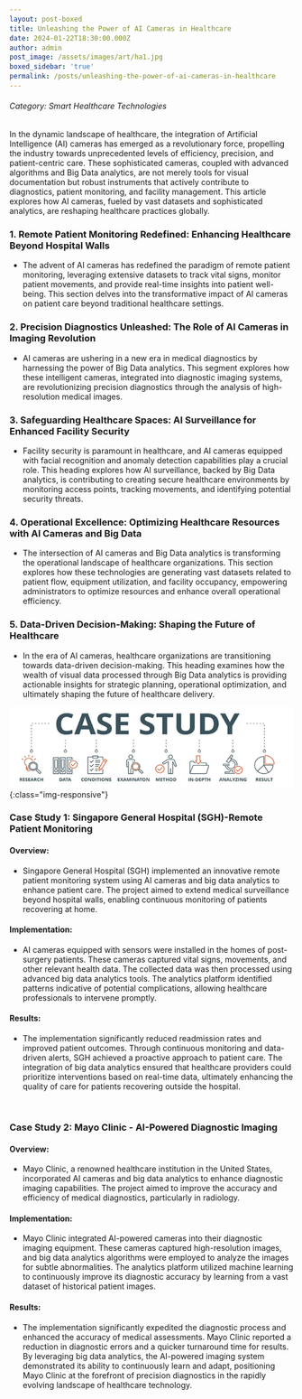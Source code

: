 ```yaml
---
layout: post-boxed
title: Unleashing the Power of AI Cameras in Healthcare
date: 2024-01-22T18:30:00.000Z
author: admin
post_image: /assets/images/art/ha1.jpg
boxed_sidebar: 'true'
permalink: /posts/unleashing-the-power-of-ai-cameras-in-healthcare
---
```


###### Category: Smart Healthcare Technologies

In the dynamic landscape of healthcare, the integration of Artificial Intelligence (AI) cameras has emerged as a revolutionary force, propelling the industry towards unprecedented levels of efficiency, precision, and patient-centric care. These sophisticated cameras, coupled with advanced algorithms and Big Data analytics, are not merely tools for visual documentation but robust instruments that actively contribute to diagnostics, patient monitoring, and facility management. This article explores how AI cameras, fueled by vast datasets and sophisticated analytics, are reshaping healthcare practices globally.

### 1. Remote Patient Monitoring Redefined: Enhancing Healthcare Beyond Hospital Walls

* The advent of AI cameras has redefined the paradigm of remote patient monitoring, leveraging extensive datasets to track vital signs, monitor patient movements, and provide real-time insights into patient well-being. This section delves into the transformative impact of AI cameras on patient care beyond traditional healthcare settings.

### 2. Precision Diagnostics Unleashed: The Role of AI Cameras in Imaging Revolution

* AI cameras are ushering in a new era in medical diagnostics by harnessing the power of Big Data analytics. This segment explores how these intelligent cameras, integrated into diagnostic imaging systems, are revolutionizing precision diagnostics through the analysis of high-resolution medical images.

### 3. Safeguarding Healthcare Spaces: AI Surveillance for Enhanced Facility Security

* Facility security is paramount in healthcare, and AI cameras equipped with facial recognition and anomaly detection capabilities play a crucial role. This heading explores how AI surveillance, backed by Big Data analytics, is contributing to creating secure healthcare environments by monitoring access points, tracking movements, and identifying potential security threats.

### 4. Operational Excellence: Optimizing Healthcare Resources with AI Cameras and Big Data

* The intersection of AI cameras and Big Data analytics is transforming the operational landscape of healthcare organizations. This section explores how these technologies are generating vast datasets related to patient flow, equipment utilization, and facility occupancy, empowering administrators to optimize resources and enhance overall operational efficiency.

### 5. Data-Driven Decision-Making: Shaping the Future of Healthcare

* In the era of AI cameras, healthcare organizations are transitioning towards data-driven decision-making. This heading examines how the wealth of visual data processed through Big Data analytics is providing actionable insights for strategic planning, operational optimization, and ultimately shaping the future of healthcare delivery.

![Image Using Kramdown](/assets/images/art/case.png){:class="img-responsive"}

### Case Study 1: Singapore General Hospital (SGH)-Remote Patient Monitoring

#### Overview:

* Singapore General Hospital (SGH) implemented an innovative remote patient monitoring system using AI cameras and big data analytics to enhance patient care. The project aimed to extend medical surveillance beyond hospital walls, enabling continuous monitoring of patients recovering at home.

#### Implementation:

* AI cameras equipped with sensors were installed in the homes of post-surgery patients. These cameras captured vital signs, movements, and other relevant health data. The collected data was then processed using advanced big data analytics tools. The analytics platform identified patterns indicative of potential complications, allowing healthcare professionals to intervene promptly.

#### Results:

* The implementation significantly reduced readmission rates and improved patient outcomes. Through continuous monitoring and data-driven alerts, SGH achieved a proactive approach to patient care. The integration of big data analytics ensured that healthcare providers could prioritize interventions based on real-time data, ultimately enhancing the quality of care for patients recovering outside the hospital.

<br>

### Case Study 2: Mayo Clinic - AI-Powered Diagnostic Imaging

#### Overview:

* Mayo Clinic, a renowned healthcare institution in the United States, incorporated AI cameras and big data analytics to enhance diagnostic imaging capabilities. The project aimed to improve the accuracy and efficiency of medical diagnostics, particularly in radiology.

#### Implementation:

* Mayo Clinic integrated AI-powered cameras into their diagnostic imaging equipment. These cameras captured high-resolution images, and big data analytics algorithms were employed to analyze the images for subtle abnormalities. The analytics platform utilized machine learning to continuously improve its diagnostic accuracy by learning from a vast dataset of historical patient images.

#### Results:

* The implementation significantly expedited the diagnostic process and enhanced the accuracy of medical assessments. Mayo Clinic reported a reduction in diagnostic errors and a quicker turnaround time for results. By leveraging big data analytics, the AI-powered imaging system demonstrated its ability to continuously learn and adapt, positioning Mayo Clinic at the forefront of precision diagnostics in the rapidly evolving landscape of healthcare technology.
